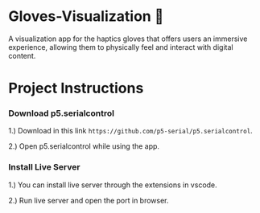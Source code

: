 # Gloves-Visualization 🧤

A visualization app for the haptics gloves that offers users an immersive experience, allowing them to physically feel and interact with digital content.

# Project Instructions

### Download p5.serialcontrol

1.) Download in this link `https://github.com/p5-serial/p5.serialcontrol`.

2.) Open p5.serialcontrol while using the app.

### Install Live Server

1.) You can install live server through the extensions in vscode.

2.) Run live server and open the port in browser.


